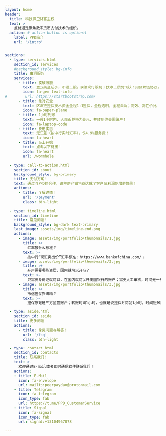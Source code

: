 ```yaml
---
layout: home
header:
  title: 科技捍卫财富主权
  text: >
    点付通是聚焦数字货币支付技术的组织。 
  action: # action button is optional
    label: PPD简介
    url: '/intro'


sections:
  - type: services.html
    section_id: services
    #background_style: bg-info
    title: 虫洞服务
    services:
      - title: 突破限额
        text: 壹万美金起步，不设上限，突破现行限制；技术上质的飞跃：用区块链协议，绕开传统银行的swift协议
        icon: fa-gem text-info
#        url: https://startbootstrap.com/
      - title: 绝对安全
        text: 区块链担保技术资金全程1:1担保，全程透明，全程自助；高效、高性价比
        icon: fa-paper-plane
      - title: 1小时到账
        text: 一般1小时内，人民币兑换为美元，并转到你美国账户！
        icon: fa-laptop-code
      - title: 费用实惠
        text: 无汇差（按中行实时汇率），仅4.9%服务费！
        icon: fa-heart
      - title: 马上开始
        text: 点击以下链接！
        icon: fa-heart
        url: /wormhole

  - type: call-to-action.html
    section_id: about
    background_style: bg-primary
    title: 支付方案!
    text: 通过与PPD的合作，迪拜房产销售商达成了客户及利润倍增的效果！
    actions:
      - title: 了解详情!
        url: '/payment'
        class: btn-light

  - type: timeline.html
    section_id: timeline
    title: 常见问题！
    background_style: bg-dark text-primary
    last_image: assets/img/timeline-end.png
    actions:
      - image: assets/img/portfolio/thumbnails/1.jpg
        title: >+
          汇率按什么标准？
        text: >-  
          按中行“现汇卖出价”汇率标准：https://www.bankofchina.com/；        
      - image: assets/img/portfolio/thumbnails/2.jpg
        title: >+
          开户需要哪些资质，国内就可以开吗？
        text: >-
          只需要身份证就可以，在国内就可以开美国银行的账户；需要人工审核，时间是一天，周六日顺延；
      - image: assets/img/portfolio/thumbnails/3.jpg
        title: >+
          币信担保靠谱吗？        
        text: >-
          担保原理是三方监管账户；转账时间1小时，也就是说担保时间就1小时，时间短风险趋近于零；      

  - type: aside.html
    section_id: aside
    title: 更多问题
    actions:
      - title: 常见问题与解答!
        url: '/faq'
        class: btn-light

  - type: contact.html
    section_id: contacts
    title: 联系我们！
    text: >-
      欢迎通过E-mail或者即时通信软件联系我们！
    actions:
    - title: E-Mail
      icon: fa-envelope
      url: mailto:peerpaydao@protonmail.com
    - title: Telegram
      icon: fa-telegram
      icon_type: fab
      url: https://t.me/PPD_CustomerService
    - title: Signal
      icon: fa-signal
      icon_type: fab
      url: signal:+13104967078

---
```

